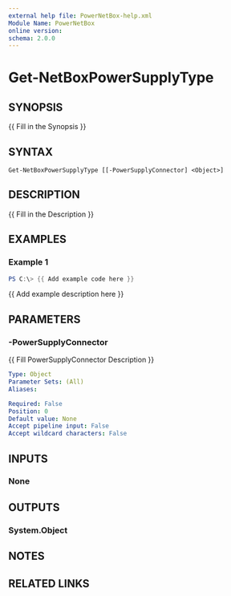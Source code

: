 ```yaml
---
external help file: PowerNetBox-help.xml
Module Name: PowerNetBox
online version:
schema: 2.0.0
---
```


# Get-NetBoxPowerSupplyType

## SYNOPSIS
{{ Fill in the Synopsis }}

## SYNTAX

```
Get-NetBoxPowerSupplyType [[-PowerSupplyConnector] <Object>]
```

## DESCRIPTION
{{ Fill in the Description }}

## EXAMPLES

### Example 1
```powershell
PS C:\> {{ Add example code here }}
```

{{ Add example description here }}

## PARAMETERS

### -PowerSupplyConnector
{{ Fill PowerSupplyConnector Description }}

```yaml
Type: Object
Parameter Sets: (All)
Aliases:

Required: False
Position: 0
Default value: None
Accept pipeline input: False
Accept wildcard characters: False
```

## INPUTS

### None

## OUTPUTS

### System.Object
## NOTES

## RELATED LINKS
